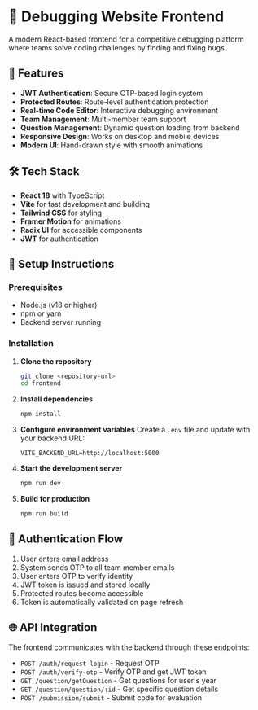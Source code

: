 
# 🐛 Debugging Website Frontend

A modern React-based frontend for a competitive debugging platform where teams solve coding challenges by finding and fixing bugs.

## 🚀 Features

- **JWT Authentication**: Secure OTP-based login system
- **Protected Routes**: Route-level authentication protection
- **Real-time Code Editor**: Interactive debugging environment
- **Team Management**: Multi-member team support
- **Question Management**: Dynamic question loading from backend
- **Responsive Design**: Works on desktop and mobile devices
- **Modern UI**: Hand-drawn style with smooth animations

## 🛠 Tech Stack

- **React 18** with TypeScript
- **Vite** for fast development and building
- **Tailwind CSS** for styling
- **Framer Motion** for animations
- **Radix UI** for accessible components
- **JWT** for authentication

## 🔧 Setup Instructions

### Prerequisites

- Node.js (v18 or higher)
- npm or yarn
- Backend server running

### Installation

1. **Clone the repository**
   ```bash
   git clone <repository-url>
   cd frontend
   ```

2. **Install dependencies**
   ```bash
   npm install
   ```

3. **Configure environment variables**
   Create a `.env` file and update with your backend URL:
   ```
   VITE_BACKEND_URL=http://localhost:5000
   ```

4. **Start the development server**
   ```bash
   npm run dev
   ```

5. **Build for production**
   ```bash
   npm run build
   ```

## 🔐 Authentication Flow

1. User enters email address
2. System sends OTP to all team member emails
3. User enters OTP to verify identity
4. JWT token is issued and stored locally
5. Protected routes become accessible
6. Token is automatically validated on page refresh

## 🌐 API Integration

The frontend communicates with the backend through these endpoints:

- `POST /auth/request-login` - Request OTP
- `POST /auth/verify-otp` - Verify OTP and get JWT token
- `GET /question/getQuestion` - Get questions for user's year
- `GET /question/question/:id` - Get specific question details
- `POST /submission/submit` - Submit code for evaluation
  
